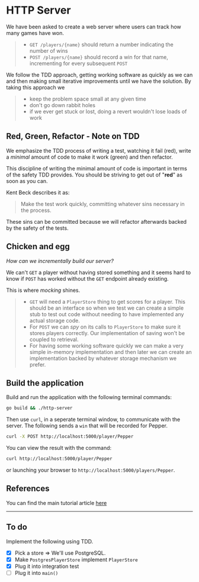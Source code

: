 # HTTP Server

We have been asked to create a web server where users can track how many games have won.

>- `GET /players/{name}` should return a number indicating the number of wins
>- `POST /players/{name}` should record a win for that name, incrementing for every subsequent `POST`

We follow the TDD approach, getting working software as quickly as we can and then making small iterative improvements until we have the solution. By taking this approach we

>- keep the problem space small at any given time
>- don't go down rabbit holes
>- if we ever get stuck or lost, doing a revert wouldn't lose loads of work

## Red, Green, Refactor - Note on TDD

We emphasize the TDD process of writing a test, watching it fail (red), write a *minimal* amount of code to make it work (green) and then refactor.

This discipline of writing the minimal amount of code is important in terms of the safety TDD provides. You should be striving to get out of "**red**" as soon as you can.

Kent Beck describes it as:

> Make the test work quickly, committing whatever sins necessary in the process.

These sins can be committed because we will refactor afterwards backed by the safety of the tests.

## Chicken and egg

*How can we incrementally build our server?*

We can't `GET` a player without having stored something and it seems hard to know if `POST` has worked without the `GET` endpoint already existing.

This is where *mocking* shines.

>- `GET` will need a `PlayerStore` thing to get scores for a player. This should be an interface so when we test we can create a simple stub to test out code without needing to have implemented any actual storage code.
>- For `POST` we can *spy* on its calls to `PlayerStore` to make sure it stores players correctly. Our implementation of saving won't be coupled to retrieval.
>- For having some working software quickly we can make a very simple in-memory implementation and then later we can create an implementation backed by whatever storage mechanism we prefer.

## Build the application

Build and run the application with the following terminal commands:

```bash
go build && ./http-server
```

Then use `curl`, in a seperate terminal window, to communicate with the server.
The following sends a `win` that will be recorded for Pepper.

```bash
curl -X POST http://localhost:5000/player/Pepper
```

You can view the result with the command:
```bash
curl http://localhost:5000/player/Pepper
```

or launching your browser to `http://localhost:5000/players/Pepper`.

## References
You can find the main tutorial article [here](https://quii.gitbook.io/learn-go-with-tests/build-an-application/http-server)

***

## To do

Implement the following using TDD.

- [x] Pick a store => We'll use PostgreSQL.
- [x] Make `PostgresPlayerStore` implement `PlayerStore`
- [x] Plug it into integration test
- [ ] Plug it into `main()`
